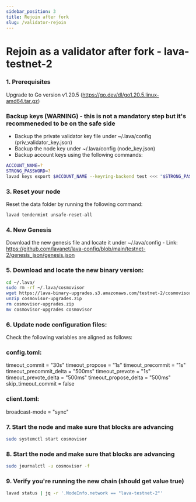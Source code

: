 ```yaml
---
sidebar_position: 3
title: Rejoin after fork
slug: /validator-rejoin
---
```


# Rejoin as a validator after fork - lava-testnet-2
### 1. Prerequisites
Upgrade to Go version v1.20.5 (https://go.dev/dl/go1.20.5.linux-amd64.tar.gz)

### Backup keys (WARNING) - this is not a mandatory step but it's recommeneded to be on the safe side
* Backup the private validator key file under ~/.lava/config (priv_validator_key.json)
* Backup the node key under ~/.lava/config (node_key.json)
* Backup account keys using the following commands:

```bash
ACCOUNT_NAME=?
STRONG_PASSWORD=?
lavad keys export $ACCOUNT_NAME --keyring-backend test <<< "$STRONG_PASSWORD" > $ACCOUNT_NAME.key
```

### 3. Reset your node

Reset the data folder by running the following command:

```bash
lavad tendermint unsafe-reset-all
```

### 4. New Genesis

Download the new genesis file and locate it under ~/.lava/config - 
Link: https://github.com/lavanet/lava-config/blob/main/testnet-2/genesis_json/genesis.json


### 5. Download and locate the new binary version:

```bash
cd ~/.lava/
sudo rm -rf ~/.lava/cosmovisor
wget https://lava-binary-upgrades.s3.amazonaws.com/testnet-2/cosmovisor-upgrades/cosmovisor-upgrades.zip
unzip cosmovisor-upgrades.zip
rm cosmovisor-upgrades.zip
mv cosmovisor-upgrades cosmovisor
```

### 6. Update node configuration files:

Check the following variables are aligned as follows:

### config.toml:
timeout_commit = "30s"
timeout_propose = "1s"
timeout_precommit = "1s"
timeout_precommit_delta = "500ms"
timeout_prevote = "1s"
timeout_prevote_delta = "500ms"
timeout_propose_delta = "500ms"
skip_timeout_commit = false

### client.toml:
broadcast-mode = "sync"

### 7. Start the node and make sure that blocks are advancing

```bash
sudo systemctl start cosmovisor
```

### 8. Start the node and make sure that blocks are advancing

```bash
sudo journalctl -u cosmovisor -f
```
### 9. Verify you're running the new chain (should get value true)

```bash
lavad status | jq -r '.NodeInfo.network == "lava-testnet-2"'
```